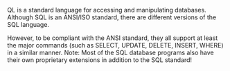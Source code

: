 
QL is a standard language for accessing and manipulating databases. Although SQL is an ANSI/ISO standard, there are different versions of the SQL language.

However, to be compliant with the ANSI standard, they all support at least the major commands (such as SELECT, UPDATE, DELETE, INSERT, WHERE) in a similar manner. Note: Most of the SQL database programs also have their own proprietary extensions in addition to the SQL standard!

